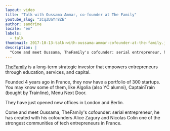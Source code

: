 ```yaml
---
layout: video
title: "Talk with Oussama Ammar, co-founder at The Family"
youtube_slug: "zCqZUaYr8ZE"
author: sandrine
locale: "en"
labels:
  - talk
thumbnail: 2017-10-13-talk-with-oussama-ammar-cofounder-at-the-family.jpg
description: |
  "Come and meet Oussama, TheFamily's cofounder: serial entrepreneur, he has created with his cofounders Alice Zagury and Nicolas Colin one of the strongest communities of tech entrepreneurs in France. "
---
```


[TheFamily](https://www.thefamily.co/) is a long-term strategic investor that empowers entrepreneurs through education, services, and capital.

Founded 4 years ago in France, they now have a portfolio of 300 startups. You may know some of them, like Algolia (also YC alumni), CaptainTrain (bought by Trainline), Menu Next Door.

They have just opened new offices in London and Berlin.

Come and meet Oussama, TheFamily's cofounder: serial entrepreneur, he has created with his cofounders Alice Zagury and Nicolas Colin one of the strongest communities of tech entrepreneurs in France.
